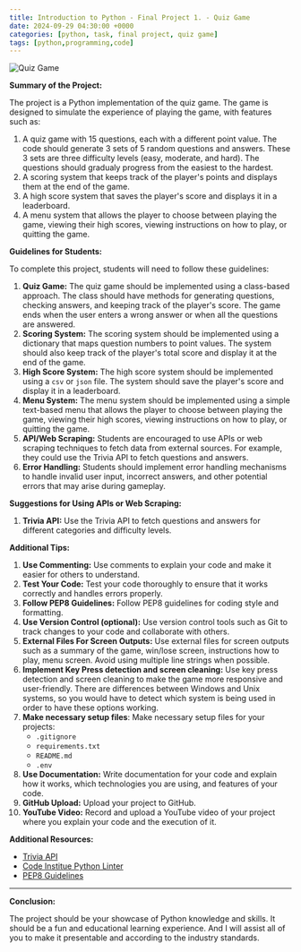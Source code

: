 ```yaml
---
title: Introduction to Python - Final Project 1. - Quiz Game
date: 2024-09-29 04:30:00 +0000
categories: [python, task, final project, quiz game]
tags: [python,programming,code]
---
```


![Quiz Game](../assets/img/quizai.jpg)

**Summary of the Project:**

The project is a Python implementation of the quiz game. The game is designed to simulate the experience of playing the game, with features such as:

1. A quiz game with 15 questions, each with a different point value. The code should generate 3 sets of 5 random questions and answers. These 3 sets are three difficulty levels (easy, moderate, and hard). The questions should gradualy progress from the easiest to the hardest.
2. A scoring system that keeps track of the player's points and displays them at the end of the game.
3. A high score system that saves the player's score and displays it in a leaderboard.
4. A menu system that allows the player to choose between playing the game, viewing their high scores, viewing instructions on how to play, or quitting the game.

**Guidelines for Students:**

To complete this project, students will need to follow these guidelines:

1. **Quiz Game:** The quiz game should be implemented using a class-based approach. The class should have methods for generating questions, checking answers, and keeping track of the player's score. The game ends when the user enters a wrong answer or when all the questions are answered.
2. **Scoring System:** The scoring system should be implemented using a dictionary that maps question numbers to point values. The system should also keep track of the player's total score and display it at the end of the game.
3. **High Score System:** The high score system should be implemented using a `csv` or `json` file. The system should save the player's score and display it in a leaderboard.
4. **Menu System:** The menu system should be implemented using a simple text-based menu that allows the player to choose between playing the game, viewing their high scores, viewing instructions on how to play, or quitting the game.
5. **API/Web Scraping:** Students are encouraged to use APIs or web scraping techniques to fetch data from external sources. For example, they could use the Trivia API to fetch questions and answers.
6. **Error Handling:** Students should implement error handling mechanisms to handle invalid user input, incorrect answers, and other potential errors that may arise during gameplay.

**Suggestions for Using APIs or Web Scraping:**

1. **Trivia API:** Use the Trivia API to fetch questions and answers for different categories and difficulty levels.

**Additional Tips:**

1. **Use Commenting:** Use comments to explain your code and make it easier for others to understand.
2. **Test Your Code:** Test your code thoroughly to ensure that it works correctly and handles errors properly.
3. **Follow PEP8 Guidelines:** Follow PEP8 guidelines for coding style and formatting.
4. **Use Version Control (optional):** Use version control tools such as Git to track changes to your code and collaborate with others.
5. **External Files For Screen Outputs:** Use external files for screen outputs such as a summary of the game, win/lose screen, instructions how to play, menu screen. Avoid using multiple line strings when possible.
6. **Implement Key Press detection and screen cleaning:** Use key press detection and screen cleaning to make the game more responsive and user-friendly. There are differences between Windows and Unix systems, so you would have to detect which system is being used in order to have these options working.
7. **Make necessary setup files**: Make necessary setup files for your projects:
   - `.gitignore`
   - `requirements.txt`
   - `README.md`
   - `.env`
8. **Use Documentation:** Write documentation for your code and explain how it works, which technologies you are using, and features of your code.
9. **GitHub Upload:** Upload your project to GitHub.
10. **YouTube Video:** Record and upload a YouTube video of your project where you explain your code and the execution of it.

**Additional Resources:**

- [Trivia API](https://opentdb.com/api_config.php)
- [Code Institue Python Linter](https://pep8ci.herokuapp.com/)
- [PEP8 Guidelines](https://www.python.org/dev/peps/pep-0008/)

<hr>

**Conclusion:**

The project should be your showcase of Python knowledge and skills. It should be a fun and educational learning experience. And I will assist all of you to make it presentable and according to the industry standards.
